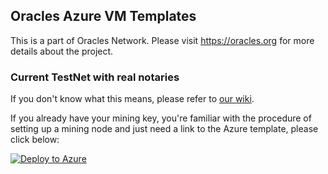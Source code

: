 ## Oracles Azure VM Templates

This is a part of Oracles Network.
Please visit https://oracles.org for more details about the project.

### Current TestNet with real notaries
If you don't know what this means, please refer to [our wiki](https://github.com/oraclesorg/oracles-wiki).

If you already have your mining key, you're familiar with the procedure of setting up a mining node and just need a link to the Azure template, please click below:

[![Deploy to Azure](http://azuredeploy.net/deploybutton.png)](https://portal.azure.com/#create/Microsoft.Template/uri/https%3A%2F%2Fraw.githubusercontent.com%2Foraclesorg%2Ftest-templates%2FAlphaTestTestNet%2FTestTestNet%2Fmining-node%2Ftemplate.json)
